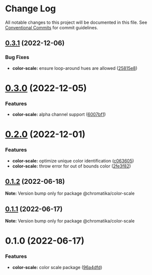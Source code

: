 # Change Log

All notable changes to this project will be documented in this file.
See [Conventional Commits](https://conventionalcommits.org) for commit guidelines.

## [0.3.1](https://github.com/tkofh/chromatika/compare/@chromatika/color-scale@0.3.0...@chromatika/color-scale@0.3.1) (2022-12-06)


### Bug Fixes

* **color-scale:** ensure loop-around hues are allowed ([25815e8](https://github.com/tkofh/chromatika/commit/25815e842eb40ee59357ca3159975fae640b39b2))





# [0.3.0](https://github.com/tkofh/chromatika/compare/@chromatika/color-scale@0.2.0...@chromatika/color-scale@0.3.0) (2022-12-05)


### Features

* **color-scale:** alpha channel support ([6007bf1](https://github.com/tkofh/chromatika/commit/6007bf1ff8fb175a54da4bc5df87003c77bc67a2))





# [0.2.0](https://github.com/tkofh/chromatika/compare/@chromatika/color-scale@0.1.2...@chromatika/color-scale@0.2.0) (2022-12-01)


### Features

* **color-scale:** optimize unique color identification ([c063605](https://github.com/tkofh/chromatika/commit/c0636050ee63026a098e2bb334374ea027d8185c))
* **color-scale:** throw error for out of bounds color ([2fe3f82](https://github.com/tkofh/chromatika/commit/2fe3f82eb26a88de85ef6501e50d89319395a379))





## [0.1.2](https://github.com/tkofh/chromatika/compare/@chromatika/color-scale@0.1.1...@chromatika/color-scale@0.1.2) (2022-06-18)

**Note:** Version bump only for package @chromatika/color-scale





## [0.1.1](https://github.com/tkofh/chromatika/compare/@chromatika/color-scale@0.1.0...@chromatika/color-scale@0.1.1) (2022-06-17)

**Note:** Version bump only for package @chromatika/color-scale





# 0.1.0 (2022-06-17)


### Features

* **color-scale:** color scale package ([96a4dfd](https://github.com/tkofh/chromatika/commit/96a4dfde3728da255bb5cd9c1a5c71fa0f7383ce))
